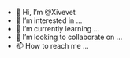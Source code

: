 - 👋 Hi, I’m @Xivevet
- 👀 I’m interested in ...
- 🌱 I’m currently learning ...
- 💞️ I’m looking to collaborate on ...
- 📫 How to reach me ...

<!---
Xivevet/Xivevet is a ✨ special ✨ repository because its `README.md` (this file) appears on your GitHub profile.
You can click the Preview link to take a look at your changes.
--->

